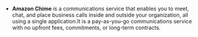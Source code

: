 * **Amazon Chime** is a communications service that enables you to meet, chat, and place business calls inside and outside your organization, all using a single application.It is a pay-as-you-go communications service with no upfront fees, commitments, or long-term contracts.